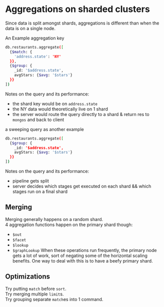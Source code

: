 # Aggregations on sharded clusters

Since data is split amongst shards, aggregations is different than when the data is on a single node.

An Example aggregation key

```bash
db.restaurants.aggregate([
  {$match: {
    'address.state': 'NY'
  }},
  {$group: {
    _id: '$address.state',
    avgStars: {$avg: '$stars'}
  }}
])
```

Notes on the query and its performance:

- the shard key would be on `address.state`
- the NY data would theoretically live on 1 shard
- the server would route the query directly to a shard & return res to `mongos` and back to client

a sweeping query as another example

```bash
db.restaurants.aggregate([
  {$group: {
    _id: '$address.state',
    avgStars: {$avg: '$stars'}
  }}
])
```

Notes on the query and its performance:

- pipeline gets split
- server decides which stages get executed on each shard && which stages run on a final shard

## Merging

Merging generally happens on a random shard.  
4 aggregation functions happen on the primary shard though:

- `$out`
- `$facet`
- `$lookup`
- `$graphLookup`
  When these operations run frequently, the primary node gets a lot of work, sort of negating some of the horizontal scaling benefits. One way to deal with this is to have a beefy primary shard.

## Optimizations

Try putting `match` before `sort`.  
Try merging multiple `limit`s.  
Try grouping separate `match`es into 1 command.
